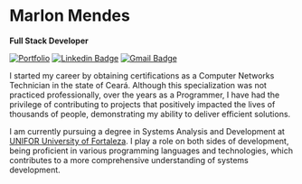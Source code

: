 # Marlon Mendes

**Full Stack Developer**

[![Portfolio](https://img.shields.io/badge/Portfolio-010409?style=flat-square&logo=Vercel&logoColor=f5f5f5&link=https://marllonmendez.vercel.app)](https://marllonmendez.vercel.app)
[![Linkedin Badge](https://img.shields.io/badge/-Marlon%20Mendes-010409?style=flat-square&logo=Linkedin&logoColor=f5f5f5&link=https://www.linkedin.com/in/marllonmendez/)](https://www.linkedin.com/in/marllonmendez/)
[![Gmail Badge](https://img.shields.io/badge/-marlonmendes.dev@gmail.com-010409?style=flat-square&logo=Gmail&logoColor=f5f5f5&link=mailto:marlonmendes.dev@gmail.com)](mailto:marlonmendes.dev@gmail.com)

I started my career by obtaining certifications as a Computer Networks Technician in the state of Ceará. Although this specialization was not practiced professionally, over the years as a Programmer, I have had the privilege of contributing to projects that positively impacted the lives of thousands of people, demonstrating my ability to deliver efficient solutions.

I am currently pursuing a degree in Systems Analysis and Development at [UNIFOR University of Fortaleza](https://www.unifor.br/). I play a role on both sides of development, being proficient in various programming languages and technologies, which contributes to a more comprehensive understanding of systems development.
